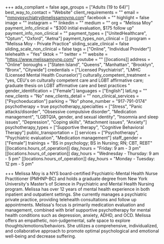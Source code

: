 +++
ada_compliant = false
age_groups = ["Adults (19 to 64)"]
best_way_to_contact = "Website"
client_requirements = ""
email = "mmoypsychiatry@melissamoynp.com"
facebook = ""
highlight = false
image = ""
instagram = ""
linkedin = ""
medium = ""
org = "Melissa Moy"
payment_info_clinical = "$300 initial evaluation, $175 follow up"
payment_info_non_clinical = ""
payment_types = ["UnitedHealthcare", "Optum", "Oxford", "Aetna"]
payment_types_non_clinical = []
program = "Melissa Moy - Private Practice"
sliding_scale_clinical = false
sliding_scale_non_clinical = false
tags = ["Online", "Individual Provider"]
telehealth = "Yes"
tiktok = ""
twitter = ""
website = "https://www.melissamoynp.com/"
youtube = ""
[[locations]]
address = "Online"
boroughs = ["Staten Island", "Queens", "Manhattan", "Brooklyn", "Bronx", "Citywide"]
credentials = ["Licensed Psychiatrist", "LMHC (Licensed Mental Health Counselor)"]
culturally_competent_treatment = "yes, CEU's on culturally competent care and LGBT affirmative care; graduate thesis on LGBT affirmative care and best practices "
gender_identification = ["Female"]
languages = ["English"]
latLng = ""
new_clients = "No"
new_clients_detail = ""
non_clinical_services = ["Psychoeducation"]
parking = "No"
phone_number = "917-791-0174"
psychotherapy = true
psychotherapy_specialties = ["Stress", "Panic attacks/disorder", "Obsessive compulsive disorder", "Medication management", "LGBTQIA, gender, and sexual identity", "Insomnia and sleep issues", "Depression", "Coping skills", "Attachment issues", "Anxiety"]
psychotherapy_types = ["Supportive therapy", "Cognitive Behavioral Therapy"]
public_transportation = []
services = ["Psychotherapy", "Psychiatric evaluation", "Medication management"]
staff_gender = ["Female"]
trainings = "BS in psychology; BS in Nursing; RN; CBT, REBT"
[[locations.hours_of_operation]]
day_hours = "Friday: 9 am - 3 pm"
[[locations.hours_of_operation]]
day_hours = "Wednesday - Thursday: 9 am - 5 pm"
[[locations.hours_of_operation]]
day_hours = "Monday - Tuesday: 12 pm - 5 pm"

+++
Melissa Moy is a NYS board-certified Psychiatric-Mental Health Nurse Practitioner (PMHNP-BC) and holds a graduate degree from New York University's Master’s of Science in Psychiatric and Mental Health Nursing program. Melissa has over 12 years of mental health experience in both inpatient and outpatient settings. She currently manages a psychiatric private practice, providing telehealth consultations and follow up appointments. Melissa's focus is primarily medication evaluation and management, combined with brief supportive psychotherapy for mental health conditions such as depression, anxiety, ADHD, and OCD. Melissa offers an empathetic, non-judgemental, safe space to explore thoughts/emotions/behaviors. She utilizes a comprehensive, individualized, and collaborative approach to promote optimal psychological and emotional well-being and decrease suffering.